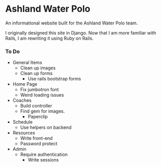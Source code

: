 # Ashland Water Polo
An informational website built for the Ashland Water Polo team. 

I originally designed this site in Django. Now that I am more familiar with Rails, I am rewriting it using Ruby on Rails. 

### To Do
* General Items
  * Clean up images
  * Clean up forms
    * Use rails bootstrap forms
* Home Page
  * Fix jumbotron font
  * Weird loading issues
* Coaches
  * Build controller
  * Find gem for images.
    * Paperclip
* Schedule
  * Use helpers on backend
* Resources
  * Write front-end
  * Password protect
* Admin
  * Require authentication
    * Write sessions